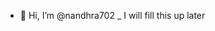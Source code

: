 - 👋 Hi, I’m @nandhra702 _ I will fill this up later

<!---
nandhra702 is a ✨ special ✨ repository because its `README.md` (this file) appears on your GitHub profile.
You can click the Preview link to take a look at your changes.
--->

